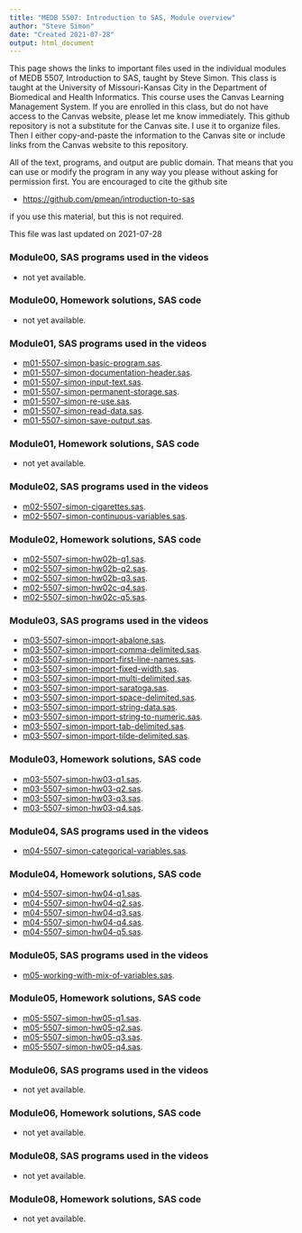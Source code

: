 ```yaml
---
title: "MEDB 5507: Introduction to SAS, Module overview"
author: "Steve Simon"
date: "Created 2021-07-28"
output: html_document
---
```


This page shows the links to important files used in the individual modules of  MEDB 5507, Introduction to SAS, taught by Steve Simon. This class is taught at the University of Missouri-Kansas City in the Department of Biomedical and Health Informatics. This course uses the Canvas Learning Management System. If you are enrolled in this class, but do not have access to the Canvas website, please let me know immediately. This github repository is not a substitute for the Canvas site. I use it to organize files. Then I either copy-and-paste the information to the Canvas site or include links from the Canvas website to this repository.

All of the text, programs, and output are public domain. That means that you can use or modify the program in any way you please without asking for permission first. You are encouraged to cite the github site

+ https://github.com/pmean/introduction-to-sas

if you use this material, but this is not required.



This file was last updated on 2021-07-28

### Module00, SAS programs used in the videos

+  not yet available.

### Module00, Homework solutions, SAS code

+  not yet available.

### Module01, SAS programs used in the videos

+ [m01-5507-simon-basic-program.sas][m01-5507-simon-basic-program.sas].
+ [m01-5507-simon-documentation-header.sas][m01-5507-simon-documentation-header.sas].
+ [m01-5507-simon-input-text.sas][m01-5507-simon-input-text.sas].
+ [m01-5507-simon-permanent-storage.sas][m01-5507-simon-permanent-storage.sas].
+ [m01-5507-simon-re-use.sas][m01-5507-simon-re-use.sas].
+ [m01-5507-simon-read-data.sas][m01-5507-simon-read-data.sas].
+ [m01-5507-simon-save-output.sas][m01-5507-simon-save-output.sas].

### Module01, Homework solutions, SAS code

+  not yet available.

### Module02, SAS programs used in the videos

+ [m02-5507-simon-cigarettes.sas][m02-5507-simon-cigarettes.sas].
+ [m02-5507-simon-continuous-variables.sas][m02-5507-simon-continuous-variables.sas].

### Module02, Homework solutions, SAS code

+ [m02-5507-simon-hw02b-q1.sas][m02-5507-simon-hw02b-q1.sas].
+ [m02-5507-simon-hw02b-q2.sas][m02-5507-simon-hw02b-q2.sas].
+ [m02-5507-simon-hw02b-q3.sas][m02-5507-simon-hw02b-q3.sas].
+ [m02-5507-simon-hw02c-q4.sas][m02-5507-simon-hw02c-q4.sas].
+ [m02-5507-simon-hw02c-q5.sas][m02-5507-simon-hw02c-q5.sas].

### Module03, SAS programs used in the videos

+ [m03-5507-simon-import-abalone.sas][m03-5507-simon-import-abalone.sas].
+ [m03-5507-simon-import-comma-delimited.sas][m03-5507-simon-import-comma-delimited.sas].
+ [m03-5507-simon-import-first-line-names.sas][m03-5507-simon-import-first-line-names.sas].
+ [m03-5507-simon-import-fixed-width.sas][m03-5507-simon-import-fixed-width.sas].
+ [m03-5507-simon-import-multi-delimited.sas][m03-5507-simon-import-multi-delimited.sas].
+ [m03-5507-simon-import-saratoga.sas][m03-5507-simon-import-saratoga.sas].
+ [m03-5507-simon-import-space-delimited.sas][m03-5507-simon-import-space-delimited.sas].
+ [m03-5507-simon-import-string-data.sas][m03-5507-simon-import-string-data.sas].
+ [m03-5507-simon-import-string-to-numeric.sas][m03-5507-simon-import-string-to-numeric.sas].
+ [m03-5507-simon-import-tab-delimited.sas][m03-5507-simon-import-tab-delimited.sas].
+ [m03-5507-simon-import-tilde-delimited.sas][m03-5507-simon-import-tilde-delimited.sas].

### Module03, Homework solutions, SAS code

+ [m03-5507-simon-hw03-q1.sas][m03-5507-simon-hw03-q1.sas].
+ [m03-5507-simon-hw03-q2.sas][m03-5507-simon-hw03-q2.sas].
+ [m03-5507-simon-hw03-q3.sas][m03-5507-simon-hw03-q3.sas].
+ [m03-5507-simon-hw03-q4.sas][m03-5507-simon-hw03-q4.sas].

### Module04, SAS programs used in the videos

+ [m04-5507-simon-categorical-variables.sas][m04-5507-simon-categorical-variables.sas].

### Module04, Homework solutions, SAS code

+ [m04-5507-simon-hw04-q1.sas][m04-5507-simon-hw04-q1.sas].
+ [m04-5507-simon-hw04-q2.sas][m04-5507-simon-hw04-q2.sas].
+ [m04-5507-simon-hw04-q3.sas][m04-5507-simon-hw04-q3.sas].
+ [m04-5507-simon-hw04-q4.sas][m04-5507-simon-hw04-q4.sas].
+ [m04-5507-simon-hw04-q5.sas][m04-5507-simon-hw04-q5.sas].

### Module05, SAS programs used in the videos

+ [m05-working-with-mix-of-variables.sas][m05-working-with-mix-of-variables.sas].

### Module05, Homework solutions, SAS code

+ [m05-5507-simon-hw05-q1.sas][m05-5507-simon-hw05-q1.sas].
+ [m05-5507-simon-hw05-q2.sas][m05-5507-simon-hw05-q2.sas].
+ [m05-5507-simon-hw05-q3.sas][m05-5507-simon-hw05-q3.sas].
+ [m05-5507-simon-hw05-q4.sas][m05-5507-simon-hw05-q4.sas].

### Module06, SAS programs used in the videos

+  not yet available.

### Module06, Homework solutions, SAS code

+  not yet available.

### Module08, SAS programs used in the videos

+  not yet available.

### Module08, Homework solutions, SAS code

+  not yet available.

[m01-5507-simon-basic-program.sas]: https://github.com/pmean/introduction-to-SAS/blob/master/src/m01-5507-simon-basic-program.sas
[m01-5507-simon-documentation-header.sas]: https://github.com/pmean/introduction-to-SAS/blob/master/src/m01-5507-simon-documentation-header.sas
[m01-5507-simon-input-text.sas]: https://github.com/pmean/introduction-to-SAS/blob/master/src/m01-5507-simon-input-text.sas
[m01-5507-simon-permanent-storage.sas]: https://github.com/pmean/introduction-to-SAS/blob/master/src/m01-5507-simon-permanent-storage.sas
[m01-5507-simon-re-use.sas]: https://github.com/pmean/introduction-to-SAS/blob/master/src/m01-5507-simon-re-use.sas
[m01-5507-simon-read-data.sas]: https://github.com/pmean/introduction-to-SAS/blob/master/src/m01-5507-simon-read-data.sas
[m01-5507-simon-save-output.sas]: https://github.com/pmean/introduction-to-SAS/blob/master/src/m01-5507-simon-save-output.sas
[m02-5507-simon-cigarettes.sas]: https://github.com/pmean/introduction-to-SAS/blob/master/src/m02-5507-simon-cigarettes.sas
[m02-5507-simon-continuous-variables.sas]: https://github.com/pmean/introduction-to-SAS/blob/master/src/m02-5507-simon-continuous-variables.sas
[m03-5507-simon-import-abalone.sas]: https://github.com/pmean/introduction-to-SAS/blob/master/src/m03-5507-simon-import-abalone.sas
[m03-5507-simon-import-comma-delimited.sas]: https://github.com/pmean/introduction-to-SAS/blob/master/src/m03-5507-simon-import-comma-delimited.sas
[m03-5507-simon-import-first-line-names.sas]: https://github.com/pmean/introduction-to-SAS/blob/master/src/m03-5507-simon-import-first-line-names.sas
[m03-5507-simon-import-fixed-width.sas]: https://github.com/pmean/introduction-to-SAS/blob/master/src/m03-5507-simon-import-fixed-width.sas
[m03-5507-simon-import-multi-delimited.sas]: https://github.com/pmean/introduction-to-SAS/blob/master/src/m03-5507-simon-import-multi-delimited.sas
[m03-5507-simon-import-saratoga.sas]: https://github.com/pmean/introduction-to-SAS/blob/master/src/m03-5507-simon-import-saratoga.sas
[m03-5507-simon-import-space-delimited.sas]: https://github.com/pmean/introduction-to-SAS/blob/master/src/m03-5507-simon-import-space-delimited.sas
[m03-5507-simon-import-string-data.sas]: https://github.com/pmean/introduction-to-SAS/blob/master/src/m03-5507-simon-import-string-data.sas
[m03-5507-simon-import-string-to-numeric.sas]: https://github.com/pmean/introduction-to-SAS/blob/master/src/m03-5507-simon-import-string-to-numeric.sas
[m03-5507-simon-import-tab-delimited.sas]: https://github.com/pmean/introduction-to-SAS/blob/master/src/m03-5507-simon-import-tab-delimited.sas
[m03-5507-simon-import-tilde-delimited.sas]: https://github.com/pmean/introduction-to-SAS/blob/master/src/m03-5507-simon-import-tilde-delimited.sas
[m04-5507-simon-categorical-variables.sas]: https://github.com/pmean/introduction-to-SAS/blob/master/src/m04-5507-simon-categorical-variables.sas
[m05-working-with-mix-of-variables.sas]: https://github.com/pmean/introduction-to-SAS/blob/master/src/m05-working-with-mix-of-variables.sas

[m02-5507-simon-hw02b-q1.sas]: https://github.com/pmean/introduction-to-SAS/blob/master/src/m02-5507-simon-hw02b-q1.sas
[m02-5507-simon-hw02b-q2.sas]: https://github.com/pmean/introduction-to-SAS/blob/master/src/m02-5507-simon-hw02b-q2.sas
[m02-5507-simon-hw02b-q3.sas]: https://github.com/pmean/introduction-to-SAS/blob/master/src/m02-5507-simon-hw02b-q3.sas
[m02-5507-simon-hw02c-q4.sas]: https://github.com/pmean/introduction-to-SAS/blob/master/src/m02-5507-simon-hw02c-q4.sas
[m02-5507-simon-hw02c-q5.sas]: https://github.com/pmean/introduction-to-SAS/blob/master/src/m02-5507-simon-hw02c-q5.sas
[m03-5507-simon-hw03-q1.sas]: https://github.com/pmean/introduction-to-SAS/blob/master/src/m03-5507-simon-hw03-q1.sas
[m03-5507-simon-hw03-q2.sas]: https://github.com/pmean/introduction-to-SAS/blob/master/src/m03-5507-simon-hw03-q2.sas
[m03-5507-simon-hw03-q3.sas]: https://github.com/pmean/introduction-to-SAS/blob/master/src/m03-5507-simon-hw03-q3.sas
[m03-5507-simon-hw03-q4.sas]: https://github.com/pmean/introduction-to-SAS/blob/master/src/m03-5507-simon-hw03-q4.sas
[m04-5507-simon-hw04-q1.sas]: https://github.com/pmean/introduction-to-SAS/blob/master/src/m04-5507-simon-hw04-q1.sas
[m04-5507-simon-hw04-q2.sas]: https://github.com/pmean/introduction-to-SAS/blob/master/src/m04-5507-simon-hw04-q2.sas
[m04-5507-simon-hw04-q3.sas]: https://github.com/pmean/introduction-to-SAS/blob/master/src/m04-5507-simon-hw04-q3.sas
[m04-5507-simon-hw04-q4.sas]: https://github.com/pmean/introduction-to-SAS/blob/master/src/m04-5507-simon-hw04-q4.sas
[m04-5507-simon-hw04-q5.sas]: https://github.com/pmean/introduction-to-SAS/blob/master/src/m04-5507-simon-hw04-q5.sas
[m05-5507-simon-hw05-q1.sas]: https://github.com/pmean/introduction-to-SAS/blob/master/src/m05-5507-simon-hw05-q1.sas
[m05-5507-simon-hw05-q2.sas]: https://github.com/pmean/introduction-to-SAS/blob/master/src/m05-5507-simon-hw05-q2.sas
[m05-5507-simon-hw05-q3.sas]: https://github.com/pmean/introduction-to-SAS/blob/master/src/m05-5507-simon-hw05-q3.sas
[m05-5507-simon-hw05-q4.sas]: https://github.com/pmean/introduction-to-SAS/blob/master/src/m05-5507-simon-hw05-q4.sas
